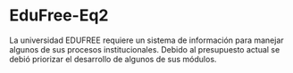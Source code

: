 # EduFree-Eq2
La universidad EDUFREE requiere un sistema de información para manejar algunos de sus procesos institucionales. Debido al presupuesto actual se debió priorizar el desarrollo de algunos de sus módulos.
